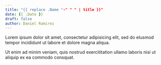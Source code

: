 ```yaml
---
title: "{{ replace .Name "-" " " | title }}"
date: {{ .Date }}
draft: false
author: Daniel Ramirez
---
```


Lorem ipsum dolor sit amet, consectetur adipisicing elit, sed do elusmod tempor incididunt ut labore et dolore magna aliqua.

<!--more-->

Ut enim ad minim veniam, quis nostrud exercititation ullamo laboris nisi ut aliquip ex ea commodo consquat.
